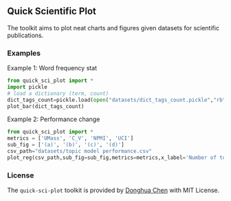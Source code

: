## Quick Scientific Plot
The toolkit aims to plot neat charts and figures given datasets for scientific publications.

### Examples

Example 1: Word frequency stat
```python
from quick_sci_plot import *
import pickle
# load a dictionary (term, count)
dict_tags_count=pickle.load(open("datasets/dict_tags_count.pickle","rb"))
plot_bar(dict_tags_count)
```

Example 2: Performance change
```python
from quick_sci_plot import *
metrics = ['UMass', 'C_V', 'NPMI', 'UCI']
sub_fig = ['(a)', '(b)', '(c)', '(d)']
csv_path="datasets/topic model performance.csv"
plot_reg(csv_path,sub_fig=sub_fig,metrics=metrics,x_label='Number of topics')
```


### License

The `quick-sci-plot` toolkit is provided by [Donghua Chen](https://github.com/dhchenx) with MIT License.

